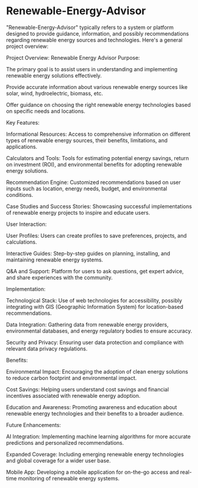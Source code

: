 # Renewable-Energy-Advisor
"Renewable-Energy-Advisor" typically refers to a system or platform designed to provide guidance, information, and possibly recommendations regarding renewable energy sources and technologies. Here's a general project overview:

Project Overview: Renewable Energy Advisor
Purpose:

The primary goal is to assist users in understanding and implementing renewable energy solutions effectively.

Provide accurate information about various renewable energy sources like solar, wind, hydroelectric, biomass, etc.

Offer guidance on choosing the right renewable energy technologies based on specific needs and locations.

Key Features:

Informational Resources: Access to comprehensive information on different types of renewable energy sources, their benefits, limitations, and applications.

Calculators and Tools: Tools for estimating potential energy savings, return on investment (ROI), and environmental benefits for adopting renewable energy solutions.

Recommendation Engine: Customized recommendations based on user inputs such as location, energy needs, budget, and environmental conditions.

Case Studies and Success Stories: Showcasing successful implementations of renewable energy projects to inspire and educate users.

User Interaction:

User Profiles: Users can create profiles to save preferences, projects, and calculations.

Interactive Guides: Step-by-step guides on planning, installing, and maintaining renewable energy systems.

Q&A and Support: Platform for users to ask questions, get expert advice, and share experiences with the community.

Implementation:

Technological Stack: Use of web technologies for accessibility, possibly integrating with GIS (Geographic Information System) for location-based recommendations.

Data Integration: Gathering data from renewable energy providers, environmental databases, and energy regulatory bodies to ensure accuracy.

Security and Privacy: Ensuring user data protection and compliance with relevant data privacy regulations.

Benefits:

Environmental Impact: Encouraging the adoption of clean energy solutions to reduce carbon footprint and environmental impact.

Cost Savings: Helping users understand cost savings and financial incentives associated with renewable energy adoption.

Education and Awareness: Promoting awareness and education about renewable energy technologies and their benefits to a broader audience.

Future Enhancements:

AI Integration: Implementing machine learning algorithms for more accurate predictions and personalized recommendations.

Expanded Coverage: Including emerging renewable energy technologies and global coverage for a wider user base.

Mobile App: Developing a mobile application for on-the-go access and real-time monitoring of renewable energy systems.

